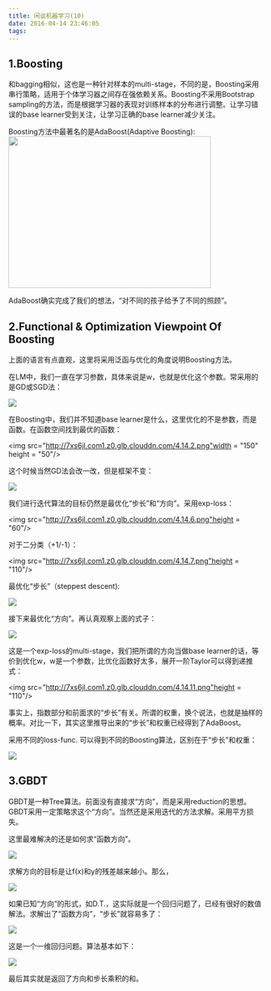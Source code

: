 ```yaml
---
title: 闲谈机器学习(10)
date: 2016-04-14 23:46:05
tags:
---
```

## 1.Boosting
和bagging相似，这也是一种针对样本的multi-stage，不同的是，Boosting采用串行策略，适用于个体学习器之间存在强依赖关系。Boosting不采用Bootstrap sampling的方法，而是根据学习器的表现对训练样本的分布进行调整。让学习错误的base learner受到关注，让学习正确的base learner减少关注。

Boosting方法中最著名的是AdaBoost(Adaptive Boosting):
<img src="http://7xs6jl.com1.z0.glb.clouddn.com/4.14.1.png" width = "400" height = "300"/>

AdaBoost确实完成了我们的想法，“对不同的孩子给予了不同的照顾”。

## 2.Functional & Optimization Viewpoint Of Boosting
上面的语言有点直观，这里将采用泛函与优化的角度说明Boosting方法。

在LM中，我们一直在学习参数，具体来说是w，也就是优化这个参数。常采用的是GD或SGD法：

<img src="http://7xs6jl.com1.z0.glb.clouddn.com/4.14.4.gif"/>

在Boosting中，我们并不知道base learner是什么，这里优化的不是参数，而是函数。在函数空间找到最优的函数：

<img src="http://7xs6jl.com1.z0.glb.clouddn.com/4.14.2.png"width = "150" height = "50"/>

这个时候当然GD法会改一改，但是框架不变：

<img src="http://7xs6jl.com1.z0.glb.clouddn.com/4.14.5.gif"/>

我们进行迭代算法的目标仍然是最优化“步长”和“方向”。采用exp-loss：

<img src="http://7xs6jl.com1.z0.glb.clouddn.com/4.14.6.png"height = "60"/>

对于二分类（+1/-1）：

<img src="http://7xs6jl.com1.z0.glb.clouddn.com/4.14.7.png"height = "110"/>

最优化“步长”（steppest descent):

<img src="http://7xs6jl.com1.z0.glb.clouddn.com/4.14.9.gif"/>

接下来最优化“方向”。再认真观察上面的式子：

<img src="http://7xs6jl.com1.z0.glb.clouddn.com/4.14.10.gif"/>

这是一个exp-loss的multi-stage，我们把所谓的方向当做base learner的话，等价到优化w，w是一个参数，比优化函数好太多，展开一阶Taylor可以得到递推式：

<img src="http://7xs6jl.com1.z0.glb.clouddn.com/4.14.11.png"height = "110"/>

事实上，指数部分和前面求的“步长”有关。所谓的权重，换个说法，也就是抽样的概率。对比一下，其实这里推导出来的“步长”和权重已经得到了AdaBoost。

采用不同的loss-func. 可以得到不同的Boosting算法，区别在于“步长”和权重：

<img src="http://7xs6jl.com1.z0.glb.clouddn.com/4.14.12.png"/>


## 3.GBDT
GBDT是一种Tree算法。前面没有直接求“方向”，而是采用reduction的思想。GBDT采用一定策略求这个“方向”。当然还是采用迭代的方法求解。采用平方损失。

这里最难解决的还是如何求“函数方向”。

<img src="http://7xs6jl.com1.z0.glb.clouddn.com/4.14.14.gif"/>

求解方向的目标是让f(x)和y的残差越来越小。那么，

<img src="http://7xs6jl.com1.z0.glb.clouddn.com/4.14.13.gif"/>

如果已知“方向”的形式，如D.T.，这实际就是一个回归问题了，已经有很好的数值解法。求解出了“函数方向”，“步长”就容易多了：

<img src="http://7xs6jl.com1.z0.glb.clouddn.com/4.14.15.gif"/>

这是一个一维回归问题。算法基本如下：

<img src="http://7xs6jl.com1.z0.glb.clouddn.com/4.14.16.png"/>

最后其实就是返回了方向和步长乘积的和。

